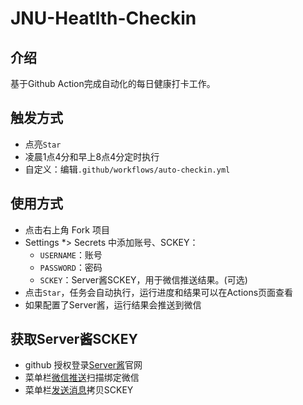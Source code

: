 # JNU-Heatlth-Checkin
## 介绍
基于Github Action完成自动化的每日健康打卡工作。

## 触发方式
* 点亮`Star`
* 凌晨1点4分和早上8点4分定时执行
* 自定义：编辑`.github/workflows/auto-checkin.yml`

## 使用方式
* 点击右上角 Fork 项目
* Settings *> Secrets 中添加账号、SCKEY：
  - `USERNAME`：账号
  - `PASSWORD`：密码
  - `SCKEY`：Server酱SCKEY，用于微信推送结果。(可选)
* 点击`Star`，任务会自动执行，运行进度和结果可以在Actions页面查看
* 如果配置了Server酱，运行结果会推送到微信

## 获取Server酱SCKEY
* github 授权登录[Server酱](http://sc.ftqq.com/3.version)官网
* 菜单栏[微信推送](http://sc.ftqq.com/?c=wechat&a=bind)扫描绑定微信
* 菜单栏[发送消息](http://sc.ftqq.com/?c=code)拷贝SCKEY
